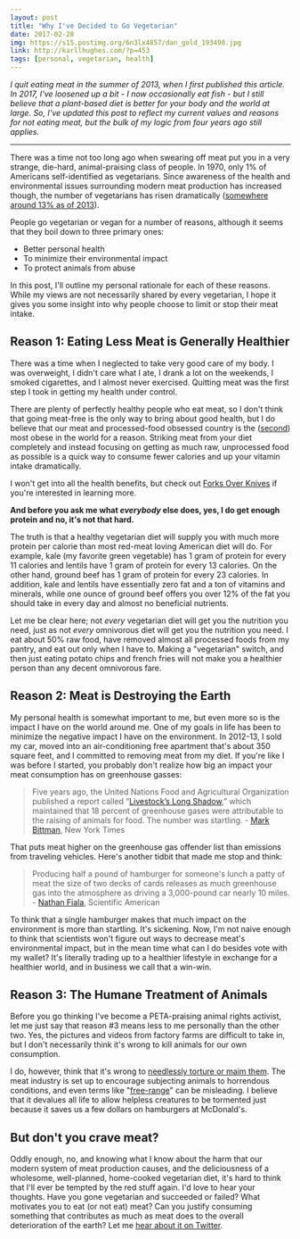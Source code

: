 ```yaml
---
layout: post
title: "Why I've Decided to Go Vegetarian"
date: 2017-02-28
img: https://s15.postimg.org/6n3lx4857/dan_gold_193498.jpg
link: http://karllhughes.com/?p=453
tags: [personal, vegetarian, health]
---
```

*I quit eating meat in the summer of 2013, when I first published this article. In 2017, I've loosened up a bit - I now occasionally eat fish - but I still believe that a plant-based diet is better for your body and the world at large. So, I've updated this post to reflect my current values and reasons for not eating meat, but the bulk of my logic from four years ago still applies.*

-----

There was a time not too long ago when swearing off meat put you in a very strange, die-hard, animal-praising class of people. In 1970, only 1% of Americans self-identified as vegetarians. Since awareness of the health and environmental issues surrounding modern meat production has increased though, the number of vegetarians has risen dramatically ([somewhere around 13% as of 2013](http://en.wikipedia.org/wiki/Vegetarianism_by_country#United_States)).

People go vegetarian or vegan for a number of reasons, although it seems that they boil down to three primary ones:

- Better personal health
- To minimize their environmental impact
- To protect animals from abuse

In this post, I'll outline my personal rationale for each of these reasons. While my views are not necessarily shared by every vegetarian, I hope it gives you some insight into why people choose to limit or stop their meat intake.

## Reason 1: Eating Less Meat is Generally Healthier

There was a time when I neglected to take very good care of my body. I was overweight, I didn't care what I ate, I drank a lot on the weekends, I smoked cigarettes, and I almost never exercised. Quitting meat was the first step I took in getting my health under control.

There are plenty of perfectly healthy people who eat meat, so I don't think that going meat-free is the only way to bring about good health, but I do believe that our meat and processed-food obsessed country is the ([second](http://www.cbsnews.com/8301-202_162-57592714/mexico-takes-title-of-most-obese-from-america/)) most obese in the world for a reason. Striking meat from your diet completely and instead focusing on getting as much raw, unprocessed food as possible is a quick way to consume fewer calories and up your vitamin intake dramatically.

I won't get into all the health benefits, but check out [Forks Over Knives](http://www.forksoverknives.com/) if you're interested in learning more.

**And before you ask me what _everybody_ else does, yes, I do get enough protein and no, it's not that hard.**

The truth is that a healthy vegetarian diet will supply you with much more protein per calorie than most red-meat loving American diet will do. For example, kale (my favorite green vegetable) has 1 gram of protein for every 11 calories and lentils have 1 gram of protein for every 13 calories. On the other hand, ground beef has 1 gram of protein for every 23 calories. In addition, kale and lentils have essentially zero fat and a ton of vitamins and minerals, while one ounce of ground beef offers you over 12% of the fat you should take in every day and almost no beneficial nutrients.

Let me be clear here; not _every_ vegetarian diet will get you the nutrition you need, just as not _every_ omnivorous diet will get you the nutrition you need. I eat about 50% raw food, have removed almost all processed foods from my pantry, and eat out only when I have to. Making a "vegetarian" switch, and then just eating potato chips and french fries will not make you a healthier person than any decent omnivorous fare.

## Reason 2: Meat is Destroying the Earth

My personal health is somewhat important to me, but even more so is the impact I have on the world around me. One of my goals in life has been to minimize the negative impact I have on the environment. In 2012-13, I sold my car, moved into an air-conditioning free apartment that's about 350 square feet, and I committed to removing meat from my diet. If you're like I was before I started, you probably don't realize how big an impact your meat consumption has on greenhouse gasses:

> Five years ago, the United Nations Food and Agricultural Organization published a report called “[Livestock’s Long Shadow](http://www.fao.org/docrep/010/a0701e/a0701e00.HTM),” which maintained that 18 percent of greenhouse gases were attributable to the raising of animals for food. The number was startling. - [Mark Bittman](http://opinionator.blogs.nytimes.com/2012/05/15/we-could-be-heroes/), New York Times

That puts meat higher on the greenhouse gas offender list than emissions from traveling vehicles. Here's another tidbit that made me stop and think:

> Producing half a pound of hamburger for someone's lunch a patty of meat the size of two decks of cards releases as much greenhouse gas into the atmosphere as driving a 3,000-pound car nearly 10 miles. - [Nathan Fiala](http://www.scientificamerican.com/article.cfm?id=the-greenhouse-hamburger), Scientific American

To think that a single hamburger makes that much impact on the environment is more than startling. It's sickening. Now, I'm not naive enough to think that scientists won't figure out ways to decrease meat's environmental impact, but in the mean time what can I do besides vote with my wallet? It's literally trading up to a healthier lifestyle in exchange for a healthier world, and in business we call that a win-win.

## Reason 3: The Humane Treatment of Animals

Before you go thinking I've become a PETA-praising animal rights activist, let me just say that reason #3 means less to me personally than the other two. Yes, the pictures and videos from factory farms are difficult to take in, but I don't necessarily think it's wrong to kill animals for our own consumption.

I do, however, think that it's wrong to [needlessly torture or maim them](http://www.rollingstone.com/feature/belly-beast-meat-factory-farms-animal-activists). The meat industry is set up to encourage subjecting animals to horrendous conditions, and even terms like "[free-range](http://www.peta.org/issues/animals-used-for-food/organic-free-range-meat/)" can be misleading. I believe that it devalues all life to allow helpless creatures to be tormented just because it saves us a few dollars on hamburgers at McDonald's.

## But don't you crave meat?

Oddly enough, no, and knowing what I know about the harm that our modern system of meat production causes, and the deliciousness of a wholesome, well-planned, home-cooked vegetarian diet, it's hard to think that I'll ever be tempted by the red stuff again. I'd love to hear your thoughts. Have you gone vegetarian and succeeded or failed? What motivates you to eat (or not eat) meat? Can you justify consuming something that contributes as much as meat does to the overall deterioration of the earth? Let me [hear about it on Twitter](https://twitter.com/KarlLHughes).
